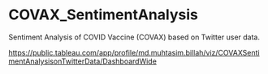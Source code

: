# COVAX_SentimentAnalysis
Sentiment Analysis of COVID Vaccine (COVAX) based on Twitter user data.

https://public.tableau.com/app/profile/md.muhtasim.billah/viz/COVAXSentimentAnalysisonTwitterData/DashboardWide
